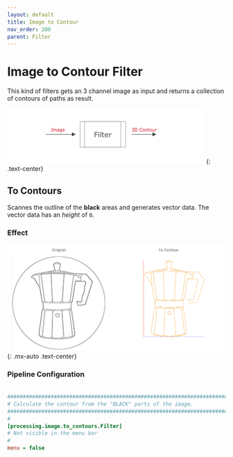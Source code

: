 ```yaml
---
layout: default
title: Image to Contour
nav_order: 200
parent: Filter
---
```

# Image to Contour Filter
This kind of filters gets an 3 channel image as input and returns a collection of contours of paths as result. 

![image_to_image](../images/image_contour.png)
{: .text-center}

## To Contours
Scannes the outline of the **black** areas and generates vector data. The vector data has an *height* of `0`. 

### Effect
![black_White](images/to_contour.png)
{: .mx-auto .text-center}

### Pipeline Configuration
```ini

###########################################################################################
# Calculate the contour from the "BLACK" parts of the image.
###########################################################################################
#
[processing.image.to_contours.Filter]
# Not visible in the menu bar
#
menu = false

```